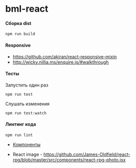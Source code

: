 # bml-react

#### Сборка dist
```
npm run build
```

#### Responsive

* https://github.com/akiran/react-responsive-mixin
* http://wicky.nillia.ms/enquire.js/#walkthrough

#### Тесты
Запустить один раз
```
npm run test
```
Слушать изменения
```
npm run test:watch
```

#### Линтинг кода
```
npm run lint
```

* [Компоненты](https://docs.google.com/spreadsheets/d/1uDg32OZSZas92yl5LvhPYU7mehW1GxkiiAJ4W75LnGE/edit#gid=0)

* React image -
    https://github.com/James-Oldfield/react-rpg/blob/master/src/components/react-rpg-photo.jsx
